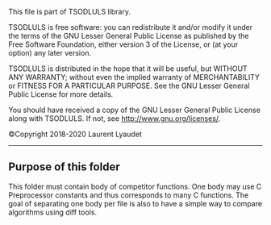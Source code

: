 This file is part of TSODLULS library.

TSODLULS is free software: you can redistribute it and/or modify
it under the terms of the GNU Lesser General Public License as published by
the Free Software Foundation, either version 3 of the License, or
(at your option) any later version.

TSODLULS is distributed in the hope that it will be useful,
but WITHOUT ANY WARRANTY; without even the implied warranty of
MERCHANTABILITY or FITNESS FOR A PARTICULAR PURPOSE.  See the
GNU Lesser General Public License for more details.

You should have received a copy of the GNU Lesser General Public License
along with TSODLULS.  If not, see <http://www.gnu.org/licenses/>.

©Copyright 2018-2020 Laurent Lyaudet

---------------------------------------------------------------------------
Purpose of this folder
---------------------------------------------------------------------------

This folder must contain body of competitor functions.
One body may use C Preprocessor constants and thus corresponds to many C functions.
The goal of separating one body per file is also to have a simple way to compare algorithms using diff tools.
